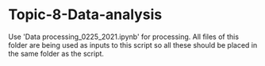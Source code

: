 # Topic-8-Data-analysis

Use 'Data processing_0225_2021.ipynb' for processing. All files of this folder are being used as inputs to this script so all these should be placed in the same folder 
as the script. 
